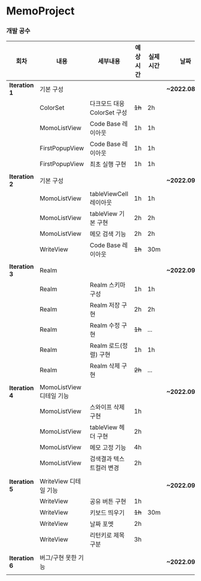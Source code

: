 # MemoProject
### 개발 공수
| 회차 | 내용 | 세부내용 | 예상시간 | 실제시간 | 날짜 |
| --- | --- | --- | --- | --- | --- |
| **Iteration 1** | 기본 구성 |  |  |  | **~2022.08.31** |
|  | ColorSet | 다크모드 대응 ColorSet 구성 | ~~1h~~ | 2h |  |
|  | MomoListView | Code Base 레이아웃 | 1h | 1h |  |
|  | FirstPopupView | Code Base 레이아웃 | 1h | 1h |  |
|  | FirstPopupView | 최초 실행 구현 | 1h | 1h |  |
|  |  |  |  |  |  |
| **Iteration 2** | 기본 구성 |  |  |  | **~2022.09.01** |
|  | MomoListView | tableViewCell 레이아웃 | 1h | 1h |  |
|  | MomoListView | tableView 기본 구현 | 2h | 2h |  |
|  | MomoListView | 메모 검색 기능 | 2h | 2h |  |
|  | WriteView | Code Base 레이아웃 | ~~1h~~ | 30m |  |
|  |  |  |  |  |  |
| **Iteration 3** | Realm |  |  |  | **~2022.09.02** |
|  | Realm | Realm 스키마 구성 | 1h | 1h |  |
|  | Realm | Realm 저장 구현 | 2h | 2h |  |
|  | Realm | Realm 수정 구현 | ~~1h~~ | ... |  |
|  | Realm | Realm 로드(정렬) 구현 | 1h | 1h |  |
|  | Realm | Realm 삭제 구현 | ~~2h~~ | ... |  |
|  |  |  |  |  |  |
| **Iteration 4** | MomoListView 디테일 기능 |  |  |  | **~2022.09.03** |
|  | MomoListView | 스와이프 삭제 구현 | 1h |  |  |
|  | MomoListView | tableView 헤더 구현 | 2h |  |  |
|  | MomoListView | 메모 고정 기능 | 4h |  |  |
|  | MomoListView | 검색결과 텍스트컬러 변경 | 2h |  |  |
|  |  |  |  |  |  |
| **Iteration 5** | WriteView 디테일 기능 |  |  |  | **~2022.09.04** |
|  | WriteView | 공유 버튼 구현 | 1h |  |  |
|  | WriteView | 키보드 띄우기 | ~~1h~~ | 30m |  |
|  | WriteView | 날짜 포멧 | 2h |  |  |
|  | WriteView | 리턴키로 제목 구분 | 3h |  |  |
|  |  |  |  |  |  |
| **Iteration 6** | 버그/구현 못한 기능 |  |  |  | **~2022.09.05** |
|  |  |  |  |  |  |
